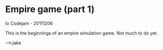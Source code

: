 Empire game (part 1)
====================
Io Codejam - 20111206

This is the beginnings of an empire simulation game.  Not much to do yet.

-->Jake
